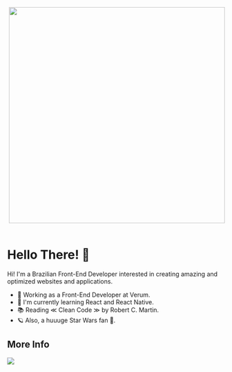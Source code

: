 <img align="right" height="500em" src="https://github.com/framesgabriel/framesgabriel/blob/main/img/card-github.png">

<!-- adds a margin for mobile -->
<span align="right">&nbsp;</span>

<h1 align="left">Hello There! 👋</h1>

<p align="left">Hi! I'm a Brazilian Front-End Developer interested in creating amazing and optimized websites and applications.</p>

<ul align="left">
  <li>💼 Working as a Front-End Developer at Verum.</li>
  <li>🌱 I'm currently learning React and React Native.</li>
  <li>📚 Reading ≪ Clean Code ≫ by Robert C. Martin.</li>
  <li>🪐 Also, a huuuge Star Wars fan 🙂.</li>
</ul>

## More Info
[<img src="https://img.shields.io/badge/linkedin-%230077B5.svg?&style=for-the-badge&logo=linkedin&logoColor=white" />](https://www.linkedin.com/in/gabrielframeschi/)
